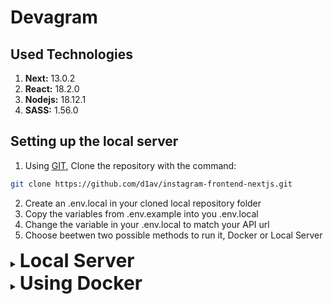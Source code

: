 # Devagram

## Used Technologies

1. **Next:** 13.0.2
1. **React:** 18.2.0
1. **Nodejs:** 18.12.1
1. **SASS:** 1.56.0

## Setting up the local server

1. Using [GIT](https://git-scm.com/), Clone the repository with the command:
```bash
git clone https://github.com/d1av/instagram-frontend-nextjs.git
```
2. Create an .env.local in your cloned local repository folder
3. Copy the variables from .env.example into you .env.local
4. Change the variable in your .env.local to match your API url
5. Choose beetwen two possible methods to run it, Docker or Local Server

<details>
<summary> <strong style="font-size: 30px">Local Server
</strong>
</summary>

First, run the development server:

```bash
npm install

npm run dev
# or
yarn dev
```

Open [http://localhost:3000](http://localhost:3000) with your browser to see the result.

</details>

<details>
<summary> <strong style="font-size: 30px">Using Docker
</strong>
</summary>

1. [Install Docker](https://docs.docker.com/get-docker/) on your machine.
2. Build your container: `docker build -t nextjs-docker .`.
3. Run your container: `docker run -p 3000:3000 nextjs-docker`.

You can view your images created with `docker images`.

</details>
